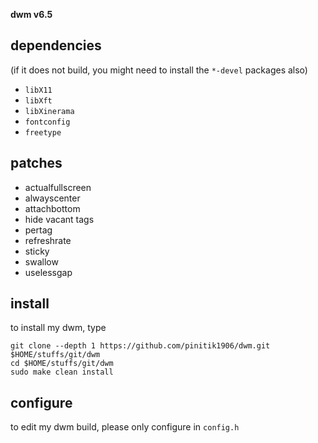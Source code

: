 **dwm v6.5**

## dependencies
(if it does not build, you might need to install the `*-devel` packages also)

+ `libX11`
+ `libXft`
+ `libXinerama`
+ `fontconfig`
+ `freetype`

## patches

+ actualfullscreen
+ alwayscenter
+ attachbottom
+ hide vacant tags
+ pertag
+ refreshrate
+ sticky
+ swallow
+ uselessgap

## install
to install my dwm, type

```
git clone --depth 1 https://github.com/pinitik1906/dwm.git $HOME/stuffs/git/dwm
cd $HOME/stuffs/git/dwm
sudo make clean install
```

## configure
to edit my dwm build, please only configure in `config.h`
